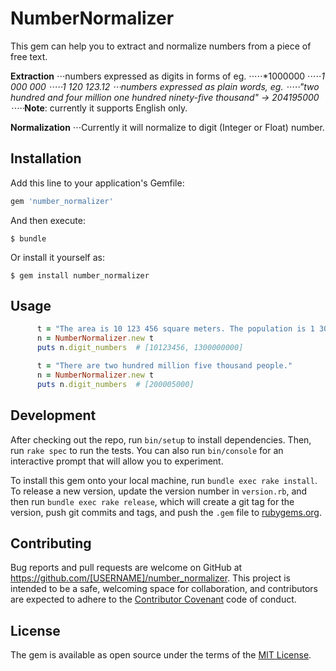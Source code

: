 # NumberNormalizer

This gem can help you to extract and normalize numbers from a piece of free text.

__Extraction__
⋅⋅⋅numbers expressed as digits in forms of eg.
⋅⋅⋅⋅⋅*1000000
⋅⋅⋅⋅⋅*1 000 000
⋅⋅⋅⋅⋅*1 120 123.12
⋅⋅⋅numbers expressed as plain words, eg.
⋅⋅⋅⋅⋅*"two hundred and four million one hundred ninety-five thousand" -> 204195000
⋅⋅⋅⋅⋅*__Note__: currently it supports English only.

__Normalization__
⋅⋅⋅Currently it will normalize to digit (Integer or Float) number.

## Installation

Add this line to your application's Gemfile:

```ruby
gem 'number_normalizer'
```

And then execute:

    $ bundle

Or install it yourself as:

    $ gem install number_normalizer

## Usage

```ruby
      t = "The area is 10 123 456 square meters. The population is 1 300 000 000."
      n = NumberNormalizer.new t
      puts n.digit_numbers  # [10123456, 1300000000]
```

```ruby
      t = "There are two hundred million five thousand people."
      n = NumberNormalizer.new t
      puts n.digit_numbers  # [200005000]
```

## Development

After checking out the repo, run `bin/setup` to install dependencies. Then, run `rake spec` to run the tests. You can also run `bin/console` for an interactive prompt that will allow you to experiment.

To install this gem onto your local machine, run `bundle exec rake install`. To release a new version, update the version number in `version.rb`, and then run `bundle exec rake release`, which will create a git tag for the version, push git commits and tags, and push the `.gem` file to [rubygems.org](https://rubygems.org).

## Contributing

Bug reports and pull requests are welcome on GitHub at https://github.com/[USERNAME]/number_normalizer. This project is intended to be a safe, welcoming space for collaboration, and contributors are expected to adhere to the [Contributor Covenant](http://contributor-covenant.org) code of conduct.


## License

The gem is available as open source under the terms of the [MIT License](http://opensource.org/licenses/MIT).

